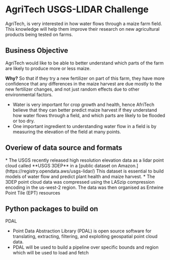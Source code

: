 <h1> AgriTech USGS-LIDAR Challenge </h2>
AgriTech, is very interested in how water flows through a maize farm field. This knowledge will help them improve their research on new agricultural products being tested on farms.

<h2> Business Objective </h2>
AgriTech would like to be able to better understand which parts of the farm are likely to produce more or less maize.

**Why?**
So that if they try a new fertilizer on part of this farm, they have more confidence that any differences in the maize harvest are due mostly to the new fertilizer changes, and not just random effects due to other environmental factors.  

* Water is very important for crop growth and health, hence AfriTech believe that they can better predict maize harvest if they understand how water flows through a field, and which parts are likely to be flooded or too dry. 
* One important ingredient to understanding water flow in a field is by measuring the elevation of the field at many points.

<h2> Overiew of data source and formats </h2>
* The USGS recently released high resolution elevation data as a lidar point cloud called **USGS 3DEP** in a [public dataset on Amazon.](https://registry.opendata.aws/usgs-lidar/) This dataset is essential to build models of water flow and predict plant health and maize harvest. 
* The 3DEP point cloud data was compressed using the LASzip compression encoding in the us-west-2 region. The data was then organised as Entwine Point Tile (EPT) resources

<h2> Python packages to build on </h2>

<hh3> PDAL </h3>
* Point Data Abstraction Library (PDAL) is open source software for translating, extracting, filtering, and exploiting geospatial point cloud data.
* PDAL will be used to build a pipeline over specific bounds and region which will be used to load and fetch 
